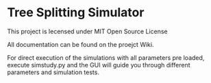 # Tree Splitting Simulator

This project is lecensed under MIT Open Source License

All documentation can be found on the proejct Wiki. 

For direct execution of the simulations with all parameters pre loaded, execute simstudy.py and the GUI will guide you through different parameters and simulation tests. 

